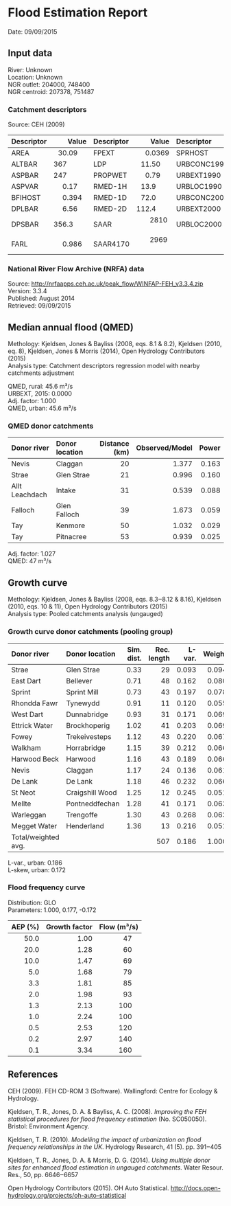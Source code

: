# Flood Estimation Report

Date:          09/09/2015

## Input data

River:         Unknown  
Location:      Unknown  
NGR outlet:    204000, 748400    
NGR centroid:  207378, 751487  

### Catchment descriptors

Source:        CEH (2009)

Descriptor   |      Value | Descriptor  |      Value | Descriptor  |      Value 
:------------|-----------:|:------------|-----------:|:------------|----------:
AREA         |    30.09   | FPEXT       |     0.0369 | SPRHOST     |    53.35  
ALTBAR       |   367      | LDP         |    11.50   | URBCONC1990 |           
ASPBAR       |   247      | PROPWET     |     0.79   | URBEXT1990  |     0.0000
ASPVAR       |     0.17   | RMED-1H     |    13.9    | URBLOC1990  |           
BFIHOST      |     0.394  | RMED-1D     |    72.0    | URBCONC2000 |           
DPLBAR       |     6.56   | RMED-2D     |   112.4    | URBEXT2000  |     0.0000
DPSBAR       |   356.3    | SAAR        |  2810      | URBLOC2000  |           
FARL         |     0.986  | SAAR4170    |  2969      |             |           

### National River Flow Archive (NRFA) data

Source:        http://nrfaapps.ceh.ac.uk/peak_flow/WINFAP-FEH_v3.3.4.zip  
Version:       3.3.4  
Published:     August 2014  
Retrieved:     09/09/2015

## Median annual flood (QMED)

Methology:     Kjeldsen, Jones & Bayliss (2008, eqs. 8.1 & 8.2), Kjeldsen (2010, eq. 8), Kjeldsen, Jones & Morris 
               (2014), Open Hydrology Contributors (2015)  
Analysis type: Catchment descriptors regression model with nearby catchments adjustment

QMED, rural:   45.6 m³/s  
URBEXT, 2015:  0.0000  
Adj. factor:   1.000  
QMED, urban:   45.6 m³/s

### QMED donor catchments

Donor river         | Donor location                 | Distance (km)| Observed/Model | Power
:-------------------|:-------------------------------|-------------:|---------------:|-----:
Nevis               | Claggan                        |           20 |          1.377 | 0.163
Strae               | Glen Strae                     |           21 |          0.996 | 0.160
Allt Leachdach      | Intake                         |           31 |          0.539 | 0.088
Falloch             | Glen Falloch                   |           39 |          1.673 | 0.059
Tay                 | Kenmore                        |           50 |          1.032 | 0.029
Tay                 | Pitnacree                      |           53 |          0.939 | 0.025

Adj. factor:   1.027  
QMED:          47 m³/s

## Growth curve

Methology:     Kjeldsen, Jones & Bayliss (2008, eqs. 8.3‒8.12 & 8.16), Kjeldsen (2010, eqs. 10 & 11), Open Hydrology 
               Contributors (2015)  
Analysis type: Pooled catchments analysis (ungauged)

### Growth curve donor catchments (pooling group)

Donor river         | Donor location                 | Sim. dist. | Rec. length | L-var. | Weight | L-skew | Weight
:-------------------|:-------------------------------|-----------:|------------:|-------:|-------:|-------:|------:
Strae               | Glen Strae                     |       0.33 |          29 |  0.093 |  0.094 | -0.108 |  0.078
East Dart           | Bellever                       |       0.71 |          48 |  0.162 |  0.080 |  0.082 |  0.078
Sprint              | Sprint Mill                    |       0.73 |          43 |  0.197 |  0.078 |  0.191 |  0.076
Rhondda Fawr        | Tynewydd                       |       0.91 |          11 |  0.120 |  0.055 | -0.087 |  0.040
West Dart           | Dunnabridge                    |       0.93 |          31 |  0.171 |  0.069 |  0.122 |  0.068
Ettrick Water       | Brockhoperig                   |       1.02 |          41 |  0.203 |  0.069 |  0.276 |  0.073
Fowey               | Trekeivesteps                  |       1.12 |          43 |  0.220 |  0.067 |  0.290 |  0.074
Walkham             | Horrabridge                    |       1.15 |          39 |  0.212 |  0.066 |  0.240 |  0.072
Harwood Beck        | Harwood                        |       1.16 |          43 |  0.189 |  0.066 |  0.251 |  0.073
Nevis               | Claggan                        |       1.17 |          24 |  0.136 |  0.061 |  0.180 |  0.061
De Lank             | De Lank                        |       1.18 |          46 |  0.232 |  0.066 |  0.241 |  0.075
St Neot             | Craigshill Wood                |       1.25 |          12 |  0.245 |  0.051 |  0.373 |  0.042
Mellte              | Pontneddfechan                 |       1.28 |          41 |  0.171 |  0.063 |  0.122 |  0.072
Warleggan           | Trengoffe                      |       1.30 |          43 |  0.268 |  0.063 |  0.287 |  0.073
Megget Water        | Henderland                     |       1.36 |          13 |  0.216 |  0.051 |  0.074 |  0.045
Total/weighted avg. |                                |            |         507 |  0.186 |  1.000 |  0.172 |  1.000

L-var., urban: 0.186  
L-skew, urban: 0.172

### Flood frequency curve

Distribution:  GLO  
Parameters:    1.000, 0.177, -0.172  

AEP (%) | Growth factor | Flow (m³/s)
-------:|--------------:|-----------:
   50.0 |          1.00 |        47  
   20.0 |          1.28 |        60  
   10.0 |          1.47 |        69  
    5.0 |          1.68 |        79  
    3.3 |          1.81 |        85  
    2.0 |          1.98 |        93  
    1.3 |          2.13 |       100  
    1.0 |          2.24 |       100  
    0.5 |          2.53 |       120  
    0.2 |          2.97 |       140  
    0.1 |          3.34 |       160  

## References

CEH (2009). FEH CD-ROM 3 (Software). Wallingford: Centre for Ecology & Hydrology.

Kjeldsen, T. R., Jones, D. A. & Bayliss, A. C. (2008). *Improving the FEH statistical procedures for flood frequency 
estimation* (No. SC050050). Bristol: Environment Agency.

Kjeldsen, T. R. (2010). *Modelling the impact of urbanization on flood frequency relationships in the UK*. Hydrology 
Research, 41 (5). pp. 391‒405

Kjeldsen, T. R., Jones, D. A. & Morris, D. G. (2014). *Using multiple donor sites for enhanced flood estimation in 
ungauged catchments*. Water Resour. Res., 50, pp. 6646‒6657

Open Hydrology Contributors (2015). OH Auto Statistical. http://docs.open-hydrology.org/projects/oh-auto-statistical